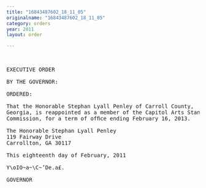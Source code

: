 ```yaml
---
title: "16843487602_18_11_05"
originalname: "16843487602_18_11_05"
category: orders
year: 2011
layout: order

---
```

<pre>
 

EXECUTIVE ORDER

BY THE GOVERNOR:

ORDERED:

That the Honorable Stephan Lyall Penley of Carroll County,
Georgia, is reappointed as a member of the Capitol Arts Standards
Commission, for a term of ofﬁce ending February 16, 2013.

The Honorable Stephan Lyall Penley
119 Fairway Drive
Carrollton, GA 30117

This eighteenth day of February, 2011

Y\oIO~a~\C~’De.a£.

GOVERNOR

</pre>
